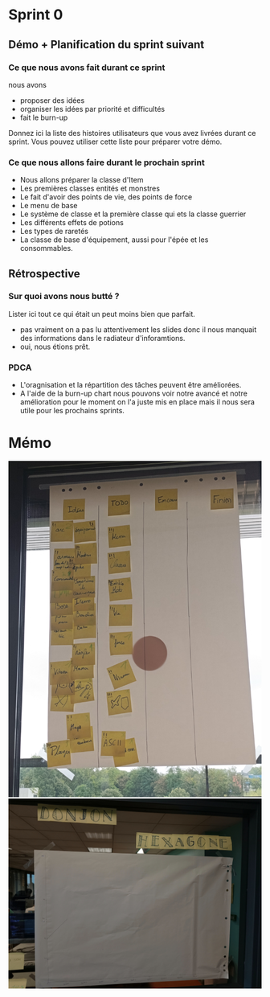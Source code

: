 # Sprint 0

## Démo + Planification du sprint suivant

### Ce que nous avons fait durant ce sprint
nous avons
* proposer des idées 
* organiser les idées par priorité et difficultés
* fait le burn-up 

Donnez ici la liste des histoires utilisateurs que vous avez livrées durant ce sprint.
Vous pouvez utiliser cette liste pour préparer votre démo.

### Ce que nous allons faire durant le prochain sprint

* Nous allons préparer la classe d'Item
* Les premières classes entités et monstres
* Le fait d'avoir des points de vie, des points de force 
* Le menu de base 
* Le système de classe et la première classe qui ets la classe guerrier
* Les différents effets de potions
* Les types de raretés
* La classe de base d'équipement, aussi pour l'épée et les consommables.

## Rétrospective

### Sur quoi avons nous butté ?
Lister ici tout ce qui était un peut moins bien que parfait.
* pas vraiment on a pas lu attentivement les slides donc il nous manquait des informations dans le radiateur d'inforamtions.
* oui, nous étions prêt.

### PDCA
* L'oragnisation et la répartition des tâches peuvent être améliorées.
* A l'aide de la burn-up chart nous pouvons voir notre avancé et notre amélioration pour le moment on l'a juste mis en place mais il nous sera utile pour les prochains sprints.

# Mémo
![radiateur_d'information](../ressource/Radiateur_d'information_0.jpg)
![burn-up_chart](../ressource/sprint0.jpg)